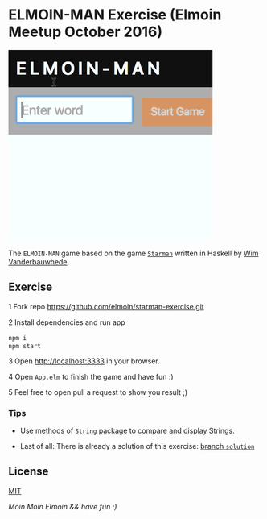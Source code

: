 # ELMOIN-MAN Exercise (Elmoin Meetup October 2016)

![screenshot](./elmoin-man.gif)

The `ELMOIN-MAN` game based on the game [`Starman`](https://github.com/wimvanderbauwhede/HaskellMOOC/blob/master/Starman/starman.hs) written in Haskell  by [Wim Vanderbauwhede](https://github.com/wimvanderbauwhede).

## Exercise

1 Fork repo https://github.com/elmoin/starman-exercise.git

2 Install dependencies and run app

```
npm i
npm start
```

3 Open [http://localhost:3333](http://localhost:3333) in your browser.

4 Open `App.elm` to finish the game and have fun :)

5 Feel free to open pull a request to show you result ;)


### Tips

- Use methods of [`String` package](http://package.elm-lang.org/packages/elm-lang/core/4.0.5/String) to compare and display Strings.

- Last of all: There is already a solution of this exercise: [branch `solution`](../tree/solution)


## License

[MIT](./LICENSE)


_Moin Moin Elmoin && have fun :)_
